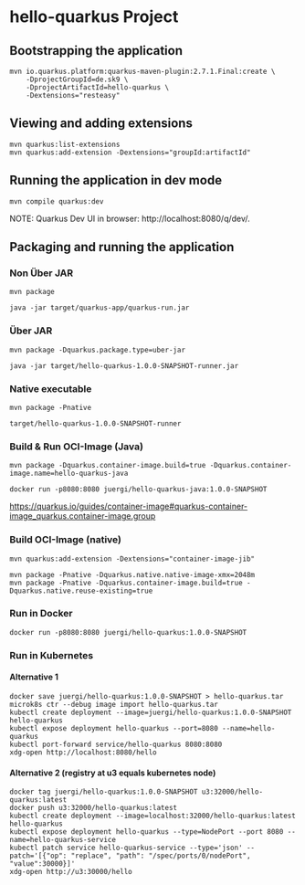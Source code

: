 # hello-quarkus Project

## Bootstrapping the application
```shell script
mvn io.quarkus.platform:quarkus-maven-plugin:2.7.1.Final:create \
    -DprojectGroupId=de.sk9 \
    -DprojectArtifactId=hello-quarkus \
    -Dextensions="resteasy"
```

## Viewing and adding extensions
```shell script
mvn quarkus:list-extensions
mvn quarkus:add-extension -Dextensions="groupId:artifactId"
```

## Running the application in dev mode
```shell script
mvn compile quarkus:dev
```

NOTE: Quarkus Dev UI in browser: http://localhost:8080/q/dev/.

## Packaging and running the application

### Non Über JAR
```shell script
mvn package
```
```shell script
java -jar target/quarkus-app/quarkus-run.jar
```

### Über JAR
```shell script
mvn package -Dquarkus.package.type=uber-jar
```
```shell script
java -jar target/hello-quarkus-1.0.0-SNAPSHOT-runner.jar
```

### Native executable
```shell script
mvn package -Pnative
```
```shell script
target/hello-quarkus-1.0.0-SNAPSHOT-runner
```

### Build & Run OCI-Image (Java)
```shell script
mvn package -Dquarkus.container-image.build=true -Dquarkus.container-image.name=hello-quarkus-java
```
```shell script
docker run -p8080:8080 juergi/hello-quarkus-java:1.0.0-SNAPSHOT
```
https://quarkus.io/guides/container-image#quarkus-container-image_quarkus.container-image.group


### Build OCI-Image (native)
```shell script
mvn quarkus:add-extension -Dextensions="container-image-jib"
```
```shell script
mvn package -Pnative -Dquarkus.native.native-image-xmx=2048m
mvn package -Pnative -Dquarkus.container-image.build=true -Dquarkus.native.reuse-existing=true
```

### Run in Docker
```shell script
docker run -p8080:8080 juergi/hello-quarkus:1.0.0-SNAPSHOT
```

### Run in Kubernetes
#### Alternative 1
```shell script
docker save juergi/hello-quarkus:1.0.0-SNAPSHOT > hello-quarkus.tar
microk8s ctr --debug image import hello-quarkus.tar
kubectl create deployment --image=juergi/hello-quarkus:1.0.0-SNAPSHOT hello-quarkus
kubectl expose deployment hello-quarkus --port=8080 --name=hello-quarkus
kubectl port-forward service/hello-quarkus 8080:8080
xdg-open http://localhost:8080/hello

```

#### Alternative 2 (registry at u3 equals kubernetes node)
```shell script
docker tag juergi/hello-quarkus:1.0.0-SNAPSHOT u3:32000/hello-quarkus:latest
docker push u3:32000/hello-quarkus:latest
kubectl create deployment --image=localhost:32000/hello-quarkus:latest hello-quarkus
kubectl expose deployment hello-quarkus --type=NodePort --port 8080 --name=hello-quarkus-service
kubectl patch service hello-quarkus-service --type='json' --patch='[{"op": "replace", "path": "/spec/ports/0/nodePort", "value":30000}]'
xdg-open http://u3:30000/hello
```